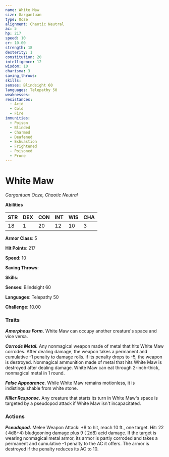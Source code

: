 ```yaml
---
name: White Maw
size: Gargantuan
type: Ooze
alignment: Chaotic Neutral
ac: 5
hp: 217
speed: 10
cr: 10.00
strength: 18
dexterity: 1
constitution: 20
intelligence: 12
wisdom: 10
charisma: 3
saving_throws: 
skills: 
senses: Blindsight 60
languages: Telepathy 50
weaknesses:
resistances:
  - Acid
  - Cold
  - Fire
immunities:
  - Poison
  - Blinded
  - Charmed
  - Deafened
  - Exhuastion
  - Frightened
  - Poisoned
  - Prone
---
```


# White Maw

*Gargantuan Ooze, Chaotic Neutral*

**Abilities**

| STR | DEX | CON | INT | WIS | CHA |
| --- | --- | --- | --- | --- | --- |
| 18 | 1 | 20 | 12 | 10 | 3 |

**Armor Class**: 5

**Hit Points**: 217

**Speed**: 10

**Saving Throws**: 

**Skills**: 

**Senses**: Blindsight 60

**Languages**: Telepathy 50

**Challenge**: 10.00


### Traits
***Amorphous Form.*** White Maw can occupy another creature's space and vice versa.

***Corrode Metal.*** Any nonmagical weapon made of metal that hits White Maw corrodes. After dealing damage, the weapon takes a permanent and cumulative -1 penalty to damage rolls. if its penalty drops to -5, the weapon is destroyed. Nonmagical ammunition made of metal that hits White Maw is destroyed after dealing damage. White Maw can eat through 2-inch-thick, nonmagical metal in 1 round.

***False Appearance.*** While White Maw remains motionless, it is indistinguishable from white stone.

***Killer Response.*** Any creature that starts its turn in White Maw's space is targeted by a pseudopod attack if White Maw isn't incapacitated.


### Actions
***Pseudopod.*** Melee Weapon Attack:  +8 to hit, reach 10 ft., one target. Hit: 22 ( 4d8+4) bludgeoning damage plus 9 ( 2d8) acid damage. If the target is wearing nonmagical metal armor, its armor is partly corroded and takes a permanent and cumulative -1 penalty to the AC it offers. The armor is destroyed if the penalty reduces its AC to 10.

